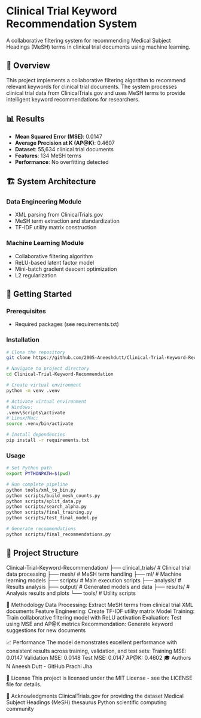 # Clinical Trial Keyword Recommendation System

A collaborative filtering system for recommending Medical Subject Headings (MeSH) terms in clinical trial documents using machine learning.

## 🎯 Overview

This project implements a collaborative filtering algorithm to recommend relevant keywords for clinical trial documents. The system processes clinical trial data from ClinicalTrials.gov and uses MeSH terms to provide intelligent keyword recommendations for researchers.

## 📊 Results

- **Mean Squared Error (MSE)**: 0.0147
- **Average Precision at K (AP@K)**: 0.4607
- **Dataset**: 55,634 clinical trial documents
- **Features**: 134 MeSH terms
- **Performance**: No overfitting detected

## 🏗️ System Architecture

### Data Engineering Module
- XML parsing from ClinicalTrials.gov
- MeSH term extraction and standardization
- TF-IDF utility matrix construction

### Machine Learning Module
- Collaborative filtering algorithm
- ReLU-based latent factor model
- Mini-batch gradient descent optimization
- L2 regularization

## 🚀 Getting Started

### Prerequisites
- Required packages (see requirements.txt)

### Installation
```bash
# Clone the repository
git clone https://github.com/2005-Aneeshdutt/Clinical-Trial-Keyword-Recommendation.git

# Navigate to project directory
cd Clinical-Trial-Keyword-Recommendation

# Create virtual environment
python -m venv .venv

# Activate virtual environment
# Windows:
.venv\Scripts\activate
# Linux/Mac:
source .venv/bin/activate

# Install dependencies
pip install -r requirements.txt
```

### Usage
```bash
# Set Python path
export PYTHONPATH=$(pwd)

# Run complete pipeline
python tools/xml_to_bin.py
python scripts/build_mesh_counts.py
python scripts/split_data.py
python scripts/search_alpha.py
python scripts/final_training.py
python scripts/test_final_model.py

# Generate recommendations
python scripts/final_recommendations.py
```

## 📁 Project Structure
Clinical-Trial-Keyword-Recommendation/
├── clinical_trials/          # Clinical trial data processing
├── mesh/                     # MeSH term handling
├── ml/                       # Machine learning models
├── scripts/                  # Main execution scripts
├── analysis/                 # Results analysis
├── output/                   # Generated models and data
├── results/                  # Analysis results and plots
└── tools/                    # Utility scripts


🔬 Methodology
Data Processing: Extract MeSH terms from clinical trial XML documents
Feature Engineering: Create TF-IDF utility matrix
Model Training: Train collaborative filtering model with ReLU activation
Evaluation: Test using MSE and AP@K metrics
Recommendation: Generate keyword suggestions for new documents


📈 Performance
The model demonstrates excellent performance with consistent results across training, validation, and test sets:
Training MSE: 0.0147
Validation MSE: 0.0148
Test MSE: 0.0147
AP@K: 0.4602
🎓 Authors
N Aneesh Dutt - GitHub
Prachi Jha

📄 License
This project is licensed under the MIT License - see the LICENSE file for details.

🙏 Acknowledgments
ClinicalTrials.gov for providing the dataset
Medical Subject Headings (MeSH) thesaurus
Python scientific computing community

